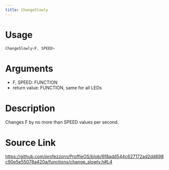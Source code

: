 ```yaml
---
title: ChangeSlowly
---
```


# Usage
```cpp
ChangeSlowly<F, SPEED>
```

# Arguments
 * F, SPEED: FUNCTION
 * return value: FUNCTION, same for all LEDs

# Description
Changes F by no more than SPEED values per second.

# Source Link
https://github.com/profezzorn/ProffieOS/blob/6f8add544c627172ad2dd698c90e5e55078a420a/functions/change_slowly.h#L4
